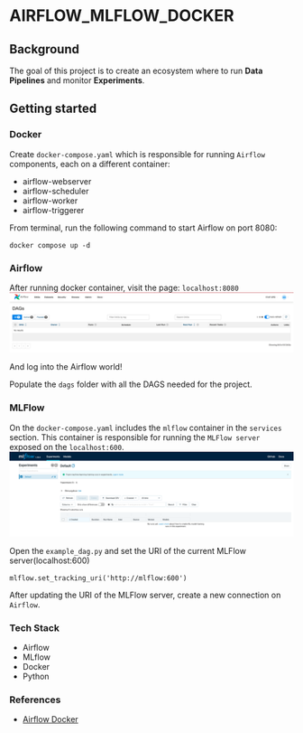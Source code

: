 # AIRFLOW_MLFLOW_DOCKER

## Background
The goal of this project is to create an ecosystem where to run **Data Pipelines** and monitor **Experiments**.

## Getting started

### Docker
Create `docker-compose.yaml` which is responsible for running `Airflow` components, each on a different container:
* airflow-webserver
* airflow-scheduler
* airflow-worker
* airflow-triggerer

From terminal, run the following command to start Airflow on port 8080:
```
docker compose up -d
```

### Airflow
After running docker container, visit the page: `localhost:8080`
![img](docs/imgs/airflow_home.png)

And log into the Airflow world!

Populate the `dags` folder with all the DAGS needed for the project.


### MLFlow
On the `docker-compose.yaml` includes the `mlflow` container in the `services` section.
This container is responsible for running the `MLFlow server` exposed on the `localhost:600`.
![img](docs/imgs/mlflow_home.png)

Open the `example_dag.py` and set the URI of the current MLFlow server(localhost:600)
```
mlflow.set_tracking_uri('http://mlflow:600')
```

After updating the URI of the MLFlow server, create a new connection on `Airflow`.

### Tech Stack
* Airflow
* MLflow
* Docker
* Python


### References
* [Airflow Docker](https://airflow.apache.org/docs/apache-airflow/stable/howto/docker-compose/index.html)
